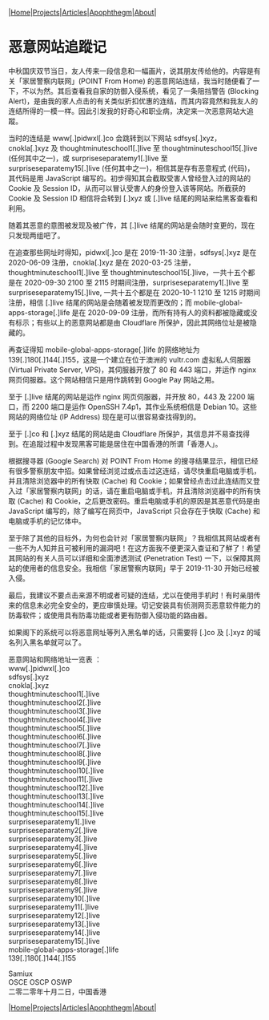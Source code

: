 |[Home](/README.md)|[Projects](/projects.md)|[Articles](/articles.md)|[Apophthegm](/apophthegm.md)|[About](/about.md)|

# 恶意网站追蹤记

中秋国庆双节当日，友人传来一段信息和一幅画片，说其朋友传给他的。内容是有关「家居警察内联网」(POINT From Home) 的恶意网站连结，我当时随便看了一下，不以为然。其后查看我自家的防御入侵系统，看见了一条阻挡警告 (Blocking Alert)，是由我的家人点击的有关类似折扣优惠的连结，而其内容竟然和我友人的连结所得的一模一样。因此引发我的好奇心和职业病，决定来一次恶意网站大追蹤。

当时的连结是 www[.]pidwxl[.]co 会跳转到以下网站 sdfsys[.]xyz，cnokla[.]xyz 及 thoughtminuteschool1[.]live 至 thoughtminuteschool15[.]live (任何其中之一)，或 surpriseseparatemy1[.]live 至 surpriseseparatemy15[.]live (任何其中之一)，相信其是存有恶意程式 (代码)，其代码是用 JavaScript 编写的。初步得知其会截取受害人曾经登入过的网站的 Cookie 及 Session ID，从而可以冒认受害人的身份登入该等网站。所截获的 Cookie 及 Session ID 相信将会转到 [.]xyz 或 [.]live 结尾的网站来给黑客查看和利用。

随着其恶意的意图被发现及被广传，其 [.]live 结尾的网站是会随时变更的，现在只发现两组吧了。

在追查那些网址时得知，pidwxl[.]co 是在 2019-11-30 注册，sdfsys[.]xyz 是在 2020-06-09 注册，cnokla[.]xyz 是在 2020-03-25 注册，thoughtminuteschool1[.]live 至 thoughtminuteschool15[.]live，一共十五个都是在 2020-09-30 2100 至 2115 时期间注册，surpriseseparatemy1[.]live 至 surpriseseparatemy15[.]live, 一共十五个都是在 2020-10-1 1210 至 1215 时期间注册，相信 [.]live 结尾的网站是会随着被发现而更改的；而 mobile-global-apps-storage[.]life 是在 2020-09-09 注册，而所有持有人的资料都被隐藏或没有标示；有些以上的恶意网站都是由 Cloudflare 所保护，因此其网络位址是被隐藏的。

再查证得知 mobile-global-apps-storage[.]life 的网络地址为 139[.]180[.]144[.]155，这是一个建立在位于澳洲的 vultr.com 虚拟私人伺服器 (Virtual Private Server, VPS)，其伺服器开放了 80 和 443 端口，并运作 nginx 网页伺服器。这个网站相信只是用作跳转到 Google Pay 网站之用。

至于 [.]live 结尾的网站是运作 nginx 网页伺服器，并开放 80，443 及 2200 端口，而 2200 端口是运作 OpenSSH 7.4p1，其作业系统相信是 Debian 10。这些网站的网络位址 (IP Address) 现在是可以很容易查找得到的。

至于 [.]co 和 [.]xyz 结尾的网站是由 Cloudflare 所保护，其信息并不易查找得到。在追蹤过程中发现黑客可能是居住在中国香港的所谓「香港人」。

根据搜寻器 (Google Search) 对 POINT From Home 的搜寻结果显示，相信已经有很多警察朋友中招。如果曾经浏览过或点击过这连结，请尽快重启电脑或手机，并且清除浏览器中的所有快取 (Cache) 和 Cookie；如果曾经点击过此连结而又登入过「家居警察内联网」的话，请在重启电脑或手机，并且清除浏览器中的所有快取 (Cache) 和 Cookie，之后更改密码。重启电脑或手机的原因是其恶意代码是由 JavaScript 编写的，除了编写在网页中，JavaScript 只会存在于快取 (Cache) 和电脑或手机的记忆体中。

至于除了其他的目标外，为何也会针对「家居警察内联网」？我相信其网站或者有一些不为人知并且可被利用的漏洞吧！在这方面我不便更深入查证和了觧了！希望其网站的有关人员可以详细和全面渗透测试 (Penetration Test) 一下，以保障其网站的使用者的信息安全。我相信「家居警察内联网」早于 2019-11-30 开始已经被入侵。

最后，我建议不要点击来源不明或者可疑的连结，尤以在使用手机时！有时亲朋传来的信息未必完全安全的，更应审慎处理。切记安装具有侦测网页恶意软件能力的防毒软件；或使用具有防毒功能或者更有防御入侵功能的路由器。

如果阁下的系统可以将恶意网址等列入黑名单的话，只需要将 [.]co 及 [.]xyz 的域名列入黑名单就可以了。

恶意网站和网络地址一览表 ：  
www[.]pidwxl[.]co  
sdfsys[.]xyz  
cnokla[.]xyz  
thoughtminuteschool1[.]live  
thoughtminuteschool2[.]live  
thoughtminuteschool3[.]live  
thoughtminuteschool4[.]live  
thoughtminuteschool5[.]live  
thoughtminuteschool6[.]live  
thoughtminuteschool7[.]live  
thoughtminuteschool8[.]live  
thoughtminuteschool9[.]live  
thoughtminuteschool10[.]live  
thoughtminuteschool11[.]live  
thoughtminuteschool12[.]live  
thoughtminuteschool13[.]live  
thoughtminuteschool14[.]live  
thoughtminuteschool15[.]live  
surpriseseparatemy1[.]live  
surpriseseparatemy2[.]live  
surpriseseparatemy3[.]live  
surpriseseparatemy4[.]live  
surpriseseparatemy5[.]live  
surpriseseparatemy6[.]live  
surpriseseparatemy7[.]live  
surpriseseparatemy8[.]live  
surpriseseparatemy9[.]live  
surpriseseparatemy10[.]live  
surpriseseparatemy11[.]live  
surpriseseparatemy12[.]live  
surpriseseparatemy13[.]live  
surpriseseparatemy14[.]live  
surpriseseparatemy15[.]live  
mobile-global-apps-storage[.]life  
139[.]180[.]144[.]155  

Samiux  
OSCE  OSCP  OSWP  
二零二零年十月二日，中国香港  
	
|[Home](/README.md)|[Projects](/projects.md)|[Articles](/articles.md)|[Apophthegm](/apophthegm.md)|[About](/about.md)|
